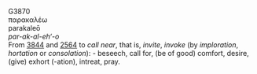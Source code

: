 G3870  
παρακαλέω  
parakaleō  
*par-ak-al-eh‘-o*  
From [3844](g3844) and [2564](g2564) to *call* *near*, that is,
*invite*, *invoke* (by *imploration*, *hortation* or *consolation*): -
beseech, call for, (be of good) comfort, desire, (give) exhort (-ation),
intreat, pray.  
